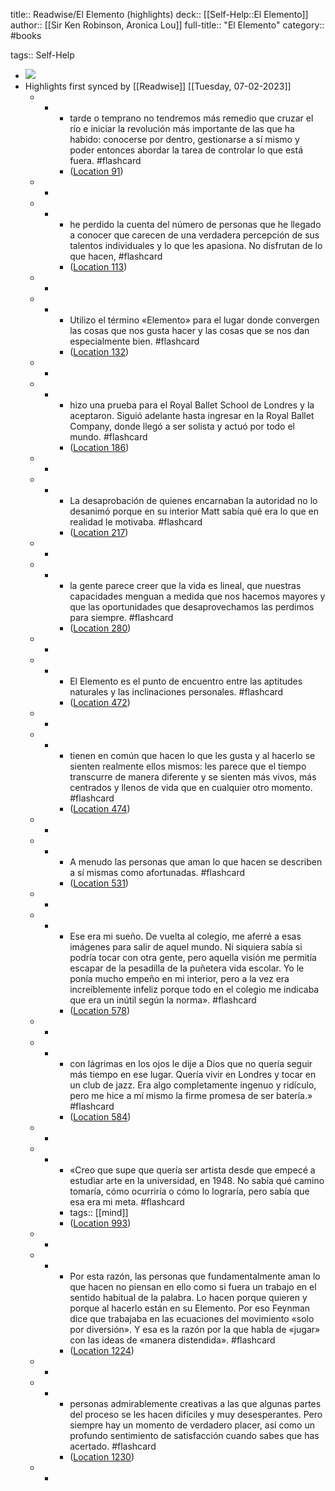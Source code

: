 title:: Readwise/El Elemento (highlights)
deck:: [[Self-Help::El Elemento]]
author:: [[Sir Ken Robinson, Aronica Lou]]
full-title:: "El Elemento"
category:: #books

tags:: Self-Help

- ![](https://images-na.ssl-images-amazon.com/images/I/41OJPw5OJAL._SL200_.jpg)
- Highlights first synced by [[Readwise]] [[Tuesday, 07-02-2023]]
	- -
		- tarde o temprano no tendremos más remedio que cruzar el río e iniciar la revolución más importante de las que ha habido: conocerse por dentro, gestionarse a sí mismo y poder entonces abordar la tarea de controlar lo que está fuera. #flashcard
		- ([Location 91](https://readwise.io/to_kindle?action=open&asin=B0081SGUAM&location=91))
	- -
	- -
		- he perdido la cuenta del número de personas que he llegado a conocer que carecen de una verdadera percepción de sus talentos individuales y lo que les apasiona. No disfrutan de lo que hacen, #flashcard
		- ([Location 113](https://readwise.io/to_kindle?action=open&asin=B0081SGUAM&location=113))
	- -
	- -
		- Utilizo el término «Elemento» para el lugar donde convergen las cosas que nos gusta hacer y las cosas que se nos dan especialmente bien. #flashcard
		- ([Location 132](https://readwise.io/to_kindle?action=open&asin=B0081SGUAM&location=132))
	- -
	- -
		- hizo una prueba para el Royal Ballet School de Londres y la aceptaron. Siguió adelante hasta ingresar en la Royal Ballet Company, donde llegó a ser solista y actuó por todo el mundo. #flashcard
		- ([Location 186](https://readwise.io/to_kindle?action=open&asin=B0081SGUAM&location=186))
	- -
	- -
		- La desaprobación de quienes encarnaban la autoridad no lo desanimó porque en su interior Matt sabía qué era lo que en realidad le motivaba. #flashcard
		- ([Location 217](https://readwise.io/to_kindle?action=open&asin=B0081SGUAM&location=217))
	- -
	- -
		- la gente parece creer que la vida es lineal, que nuestras capacidades menguan a medida que nos hacemos mayores y que las oportunidades que desaprovechamos las perdimos para siempre. #flashcard
		- ([Location 280](https://readwise.io/to_kindle?action=open&asin=B0081SGUAM&location=280))
	- -
	- -
		- El Elemento es el punto de encuentro entre las aptitudes naturales y las inclinaciones personales. #flashcard
		- ([Location 472](https://readwise.io/to_kindle?action=open&asin=B0081SGUAM&location=472))
	- -
	- -
		- tienen en común que hacen lo que les gusta y al hacerlo se sienten realmente ellos mismos: les parece que el tiempo transcurre de manera diferente y se sienten más vivos, más centrados y llenos de vida que en cualquier otro momento. #flashcard
		- ([Location 474](https://readwise.io/to_kindle?action=open&asin=B0081SGUAM&location=474))
	- -
	- -
		- A menudo las personas que aman lo que hacen se describen a sí mismas como afortunadas. #flashcard
		- ([Location 531](https://readwise.io/to_kindle?action=open&asin=B0081SGUAM&location=531))
	- -
	- -
		- Ese era mi sueño. De vuelta al colegio, me aferré a esas imágenes para salir de aquel mundo. Ni siquiera sabía si podría tocar con otra gente, pero aquella visión me permitía escapar de la pesadilla de la puñetera vida escolar. Yo le ponía mucho empeño en mi interior, pero a la vez era increíblemente infeliz porque todo en el colegio me indicaba que era un inútil según la norma». #flashcard
		- ([Location 578](https://readwise.io/to_kindle?action=open&asin=B0081SGUAM&location=578))
	- -
	- -
		- con lágrimas en los ojos le dije a Dios que no quería seguir más tiempo en ese lugar. Quería vivir en Londres y tocar en un club de jazz. Era algo completamente ingenuo y ridículo, pero me hice a mí mismo la firme promesa de ser batería.» #flashcard
		- ([Location 584](https://readwise.io/to_kindle?action=open&asin=B0081SGUAM&location=584))
	- -
	- -
		- «Creo que supe que quería ser artista desde que empecé a estudiar arte en la universidad, en 1948. No sabía qué camino tomaría, cómo ocurriría o cómo lo lograría, pero sabía que esa era mi meta. #flashcard
		- tags:: [[mind]]
		- ([Location 993](https://readwise.io/to_kindle?action=open&asin=B0081SGUAM&location=993))
	- -
	- -
		- Por esta razón, las personas que fundamentalmente aman lo que hacen no piensan en ello como si fuera un trabajo en el sentido habitual de la palabra. Lo hacen porque quieren y porque al hacerlo están en su Elemento. Por eso Feynman dice que trabajaba en las ecuaciones del movimiento «solo por diversión». Y esa es la razón por la que habla de «jugar» con las ideas de «manera distendida». #flashcard
		- ([Location 1224](https://readwise.io/to_kindle?action=open&asin=B0081SGUAM&location=1224))
	- -
	- -
		- personas admirablemente creativas a las que algunas partes del proceso se les hacen difíciles y muy desesperantes. Pero siempre hay un momento de verdadero placer, así como un profundo sentimiento de satisfacción cuando sabes que has acertado. #flashcard
		- ([Location 1230](https://readwise.io/to_kindle?action=open&asin=B0081SGUAM&location=1230))
	- -